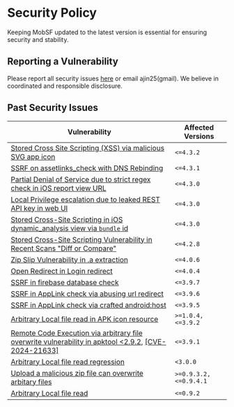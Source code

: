 # Security Policy

Keeping MobSF updated to the latest version is essential for ensuring security and stability.

## Reporting a Vulnerability

Please report all security issues [here](https://github.com/MobSF/Mobile-Security-Framework-MobSF/security/advisories/new) or email ajin25(gmail). We believe in coordinated and responsible disclosure.

## Past Security Issues

| Vulnerability | Affected Versions |
| ------- | ------------------ |
| [Stored Cross Site Scripting (XSS) via malicious SVG app icon](https://github.com/MobSF/Mobile-Security-Framework-MobSF/security/advisories/GHSA-mwfg-948f-2cc5) | `<=4.3.2` |
| [SSRF on assetlinks_check with DNS Rebinding](https://github.com/MobSF/Mobile-Security-Framework-MobSF/security/advisories/GHSA-fcfq-m8p6-gw56) | `<=4.3.1` |
| [Partial Denial of Service due to strict regex check in iOS report view URL](https://github.com/MobSF/Mobile-Security-Framework-MobSF/security/advisories/GHSA-jrm8-xgf3-fwqr) | `<=4.3.0` |
| [Local Privilege escalation due to leaked REST API key in web UI](https://github.com/MobSF/Mobile-Security-Framework-MobSF/security/advisories/GHSA-79f6-p65j-3m2m) | `<=4.3.0` |
| [Stored Cross-Site Scripting in iOS dynamic_analysis view via `bundle` id](https://github.com/MobSF/Mobile-Security-Framework-MobSF/security/advisories/GHSA-cxqq-w3x5-7ph3) | `<=4.3.0` |
| [Stored Cross-Site Scripting Vulnerability in Recent Scans "Diff or Compare"](https://github.com/MobSF/Mobile-Security-Framework-MobSF/security/advisories/GHSA-5jc6-h9w7-jm3p) | `<=4.2.8` |
| [Zip Slip Vulnerability in .a extraction](https://github.com/MobSF/Mobile-Security-Framework-MobSF/security/advisories/GHSA-4hh3-vj32-gr6j) | `<=4.0.6` |
| [Open Redirect in Login redirect](https://github.com/MobSF/Mobile-Security-Framework-MobSF/security/advisories/GHSA-8m9j-2f32-2vx4) | `<=4.0.4` |
| [SSRF in firebase database check](https://github.com/MobSF/Mobile-Security-Framework-MobSF/security/advisories/GHSA-wpff-wm84-x5cx) | `<=3.9.7` |
| [SSRF in AppLink check via abusing url redirect](https://github.com/MobSF/Mobile-Security-Framework-MobSF/security/advisories/GHSA-m435-9v6r-v5f6) | `<=3.9.6` |
| [SSRF in AppLink check via crafted android:host](https://github.com/MobSF/Mobile-Security-Framework-MobSF/security/advisories/GHSA-wfgj-wrgh-h3r3) | `<=3.9.5`|
| [Arbitrary Local file read in APK icon resource](https://github.com/MobSF/Mobile-Security-Framework-MobSF/commit/a58f8a8c0aa49e1581d97e19e8e2255ca96cd838)  | `>=1.0.4, <=3.9.2` |
| [Remote Code Execution via arbitrary file overwrite vulnerability in apktool <2.9.2](https://github.com/MobSF/Mobile-Security-Framework-MobSF/commit/19c1b55c2c59596f2d43439926c9dc976cbeaec4),  [[CVE-2024-21633]](https://github.com/0x33c0unt/CVE-2024-21633) | `<=3.9.1` |
| [Arbitrary Local file read regression](https://github.com/MobSF/Mobile-Security-Framework-MobSF/issues/1197)  | `<3.0.0` |
| [Upload a malicious zip file can overwrite arbitary files](https://github.com/MobSF/Mobile-Security-Framework-MobSF/issues/358)  | `>=0.9.3.2, <=0.9.4.1` |
| [Arbitrary Local file read](https://github.com/MobSF/Mobile-Security-Framework-MobSF/pull/166) | `<=0.9.2` |

